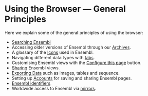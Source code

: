 # Using the Browser — General Principles

Here we explain some of the general principles of using the browser:

* [Searching Ensembl](search.md)
* Accessing older versions of Ensembl through our [Archives](archives.md).
* A glossary of the [Icons](icons.md) used in Ensembl.
* Navigating different data types with [tabs](tabbing.md).
* Customising Ensembl views with the [Configure this page](configure_menu.md) button.
* [Sharing](share.md) Ensembl views.
* [Exporting Data](export_data.md) such as images, tables and sequence.
* Setting up [Accounts](accounts.md) for saving and sharing Ensembl pages.
* [Ensembl identifiers](stable_ids.md).
* Worldwide access to Ensembl via [mirrors](mirrors.md).
